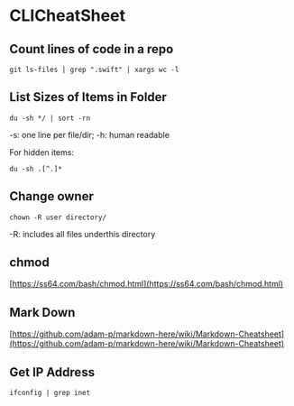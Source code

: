 # CLICheatSheet

## Count lines of code in a repo
```
git ls-files | grep ".swift" | xargs wc -l
```


## List Sizes of Items in Folder
```
du -sh */ | sort -rn
```
-s: one line per file/dir;
-h: human readable

For hidden items:
```
du -sh .[^.]*
```

## Change owner
```
chown -R user directory/
```
-R: includes all files underthis directory

## chmod
[https://ss64.com/bash/chmod.html](https://ss64.com/bash/chmod.html)

## Mark Down
[https://github.com/adam-p/markdown-here/wiki/Markdown-Cheatsheet](https://github.com/adam-p/markdown-here/wiki/Markdown-Cheatsheet)

## Get IP Address
```
ifconfig | grep inet
```
